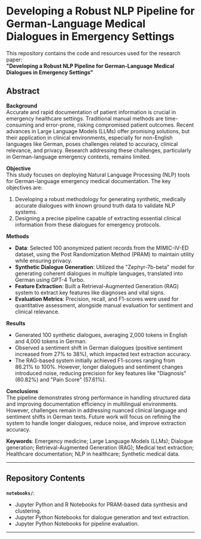 # Developing a Robust NLP Pipeline for German-Language Medical Dialogues in Emergency Settings

This repository contains the code and resources used for the research paper:  
**"Developing a Robust NLP Pipeline for German-Language Medical Dialogues in Emergency Settings"**

## Abstract

**Background**  
Accurate and rapid documentation of patient information is crucial in emergency healthcare settings. Traditional manual methods are time-consuming and error-prone, risking compromised patient outcomes. Recent advances in Large Language Models (LLMs) offer promising solutions, but their application in clinical environments, especially for non-English languages like German, poses challenges related to accuracy, clinical relevance, and privacy. Research addressing these challenges, particularly in German-language emergency contexts, remains limited.

**Objective**  
This study focuses on deploying Natural Language Processing (NLP) tools for German-language emergency medical documentation. The key objectives are:  
1. Developing a robust methodology for generating synthetic, medically accurate dialogues with known ground truth data to validate NLP systems.  
2. Designing a precise pipeline capable of extracting essential clinical information from these dialogues for emergency protocols.  

**Methods**  
- **Data**: Selected 100 anonymized patient records from the MIMIC-IV-ED dataset, using the Post Randomization Method (PRAM) to maintain utility while ensuring privacy.  
- **Synthetic Dialogue Generation**: Utilized the "Zephyr-7b-beta" model for generating coherent dialogues in multiple languages, translated into German using GPT-4 Turbo.  
- **Feature Extraction**: Built a Retrieval-Augmented Generation (RAG) system to extract key features like diagnoses and vital signs.  
- **Evaluation Metrics**: Precision, recall, and F1-scores were used for quantitative assessment, alongside manual evaluation for sentiment and clinical relevance.

**Results**  
- Generated 100 synthetic dialogues, averaging 2,000 tokens in English and 4,000 tokens in German.  
- Observed a sentiment shift in German dialogues (positive sentiment increased from 27% to 38%), which impacted text extraction accuracy.  
- The RAG-based system initially achieved F1-scores ranging from 86.21% to 100%. However, longer dialogues and sentiment changes introduced noise, reducing precision for key features like "Diagnosis" (60.82%) and "Pain Score" (57.61%).

**Conclusions**  
The pipeline demonstrates strong performance in handling structured data and improving documentation efficiency in multilingual environments. However, challenges remain in addressing nuanced clinical language and sentiment shifts in German texts. Future work will focus on refining the system to handle longer dialogues, reduce noise, and improve extraction accuracy.

**Keywords**: Emergency medicine; Large Language Models (LLMs); Dialogue generation; Retrieval-Augmented Generation (RAG); Medical text extraction; Healthcare documentation; NLP in healthcare; Synthetic medical data.

---

## Repository Contents


**`notebooks/`**:
- Jupyter Python and R Notebooks for PRAM-based data synthesis and clustering.
- Jupyter Python Notebooks for dialogue generation and text extraction.
- Jupyter Python Notebooks for pipeline evaluation.


---
